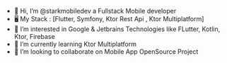 - 👋 Hi, I’m @starkmobiledev a Fullstack Mobile developer
- 🖥️ My Stack : [Flutter, Symfony, Ktor Rest Api , Ktor Multiplatform]
- 👀 I’m interested in Google & Jetbrains Technologies like FLutter, Kotlin, Ktor, Firebase
- 🌱 I’m currently learning Ktor Multiplatform
- 💞️ I’m looking to collaborate on Mobile App OpenSource Project


<!---
starkmobiledev/starkmobiledev is a ✨ special ✨ repository because its `README.md` (this file) appears on your GitHub profile.
You can click the Preview link to take a look at your changes.
--->

